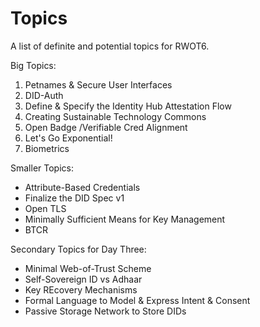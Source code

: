 # Topics 

A list of definite and potential topics for RWOT6.

Big Topics:

   1. Petnames & Secure User Interfaces
   2. DID-Auth
   3. Define & Specify the Identity Hub Attestation Flow
   4. Creating Sustainable Technology Commons
   5. Open Badge /Verifiable Cred Alignment
   6. Let's Go Exponential!
   8. Biometrics

Smaller Topics:

   * Attribute-Based Credentials
   * Finalize the DID Spec v1
   * Open TLS
   * Minimally Sufficient Means for Key Management
   * BTCR

Secondary Topics for Day Three:

   * Minimal Web-of-Trust Scheme
   * Self-Sovereign ID vs Adhaar
   * Key REcovery Mechanisms
   * Formal Language to Model & Express Intent & Consent
   * Passive Storage Network to Store DIDs

